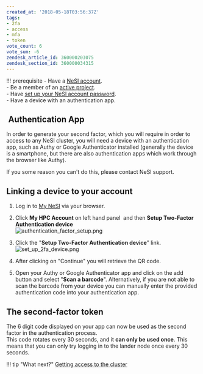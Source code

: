 ```yaml
---
created_at: '2018-05-18T03:56:37Z'
tags:
- 2fa
- access
- mfa
- token
vote_count: 6
vote_sum: -6
zendesk_article_id: 360000203075
zendesk_section_id: 360000034315
---
```


!!! prerequisite
    -  Have a [NeSI account](Creating_a_NeSI_Account_Profile.md).  
    -  Be a member of an [active project](Creating_a_NeSI_Account_Profile.md).  
    -  Have [set up your NeSI account password](Setting_Up_and_Resetting_Your_Password.md).  
    -  Have a device with an authentication app.

##  Authentication App

In order to generate your second factor, which you will require in order
to access to any NeSI cluster, you will need a device with an
authentication app, such as Authy or Google Authenticator installed
(generally the device is a smartphone, but there are also authentication
apps which work through the browser like Authy).

If you some reason you can't do this, please contact NeSI support.

## Linking a device to your account

1. Log in to [My NeSI](https://my.nesi.org.nz) via your browser.

2. Click **My HPC Account** on left hand panel  and then **Setup
   Two-Factor Authentication device**  
   ![authentication\_factor\_setup.png](Setting_Up_Two_Factor_Authentication.png)

3. Click the "**Setup Two-Factor Authentication device**" link.  
   ![set\_up\_2fa\_device.png](Setting_Up_Two_Factor_Authentication_0.png)

4. After clicking on "Continue" you will retrieve the QR code.

5. Open your Authy or Google Authenticator app and click on the add
   button and select "**Scan a barcode**". Alternatively, if you are
   not able to scan the barcode from your device you can manually enter
   the provided authentication code into your authentication app.

## The second-factor token

The 6 digit code displayed on your app can now be used as the second
factor in the authentication process.  
This code rotates every 30 seconds, and it **can only be used once**.
This means that you can only try logging in to the lander node once
every 30 seconds.

!!! tip "What next?"
    [Getting access to the cluster](Choosing_and_Configuring_Software_for_Connecting_to_the_Clusters.md)
